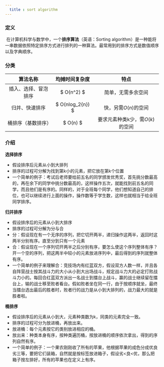 ```yaml
---
  title : sort algorithm
---
```


### 定义

​	在计算机科学与数学中，一个**排序算法**（英语：Sorting algorithm）是一种能将一串数据依照特定排序方式进行排列的一种算法。最常用到的排序方式是数值顺序以及字典顺序。



### 分类

|       算法名称       |  均摊时间复杂度  |              特点               |
| :------------------: | :--------------: | :-----------------------------: |
| 插入、选择、冒泡排序 |    $ O(n^2) $    |       简单，无需多余空间        |
|    归并、快速排序    | $ O(nlog_2{n}) $ |      快，另需$O(n)$的空间       |
|  桶排序（基数排序）  |     $ O(n) $     | 要求元素种类k少，需$O(k)$的空间 |



### 介绍

**选择排序**

- 假设排序后元素从小到大排列
- 排序的过程可分解为找到第k小的元素，把它放在第k个位置
- 一个简单的例子：考试后老师要给前五名的同学颁发优秀奖，首先挑分数最高的，再在余下的同学中挑分数最高的，这样操作五次，就能找到前五名的同学，而且他们是有序的。同样的，对于全班每个同学，他们想知道自己的排位，也可以继续进行上面的操作，操作数等于学生数，这样也就相当于给全班同学排序。

**归并排序**

- 假设排序后的元素从小到大排序
- 排序的过程可分解为分与合
- 分：假设现在有一个无序的序列，把它切开两半，递归操作这两半，返回时这两半分别有序。直至分到只有一个元素
- 合：假设现在一个序列切开两半之后分别有序，要怎么使这个序列整体有序？开一个空的序列，把这两半中较小的元素放进序列中，最后得到的序列就整体有序。
- 一个简单的例子来理解合：竞技场内有红蓝双方，假设双方人数一样，并且各自阵营战士按其战斗力的大小从小到大出场战斗，规定战斗力大的必定打败战斗力小的。每回合红蓝双方派出一名战士到擂台上战斗，赢的战士继续留在擂台上，输的战士移至败者看台。假如败者坐在同一行，由于按顺序就坐，最终当擂台选出最后的胜者时，败者行的战力是从小到大排列的，战力最大的就是胜者啦。

**桶排序**

- 假设排序后的元素从小到大，元素种类数为k，同类的元素完全一致。
- 排序的过程可分为放进桶，再放出来。
- 放进桶：每个元素按它的类别放进相应的桶。
- 放出来：种类本身有序，按种类遍历桶，按放进桶的顺序依次拿出，得到的序列自然有序。
- 一个简单的例子：一个果农刚刚收了所有的苹果，他根据苹果的成色分成优良劣三等，要把它们装箱，自然就是按标签放进箱子，假设劣<良<优，那么把箱子按左排好，所有的苹果也在定义上有序。

